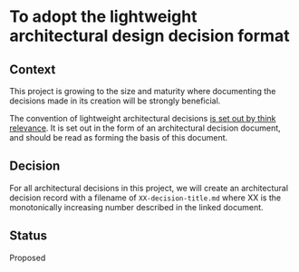 # To adopt the lightweight architectural design decision format

## Context

This project is growing to the size and maturity where documenting the decisions made in its creation will be strongly beneficial.

The convention of lightweight architectural decisions [is set out by think relevance](http://thinkrelevance.com/blog/2011/11/15/documenting-architecture-decisions). It is set out in the form of an architectural decision document, and should be read as forming the basis of this document.

## Decision

For all architectural decisions in this project, we will create an architectural decision record with a filename of `XX-decision-title.md` where XX is the monotonically increasing number described in the linked document.

## Status

Proposed
